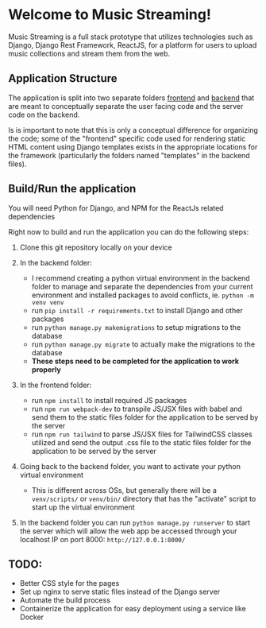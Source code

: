 # Welcome to Music Streaming!

Music Streaming is a full stack prototype that utilizes technologies such as Django, Django Rest Framework, ReactJS, for a platform for users to upload music collections and stream them from the web.

## Application Structure
The application is split into two separate folders [frontend](https://github.com/squee72564/Music-Streaming/tree/main/frontend) and [backend](https://github.com/squee72564/Music-Streaming/tree/main/backend) that are meant to conceptually separate the user facing code and the server code on the backend.

Is is important to note that this is only a conceptual difference for organizing the code; some of the "frontend" specific code used for rendering static HTML content using Django templates exists in the appropriate locations for the framework (particularly the folders named "templates" in the backend files). 

## Build/Run the application
You will need Python for Django, and NPM for the ReactJs related dependencies

Right now to build and run the application you can do the following steps:
1. Clone this git repository locally on your device
2. In the backend folder:
	* I recommend creating a python virtual environment in the backend folder to manage and separate the dependencies from your current environment and installed packages to avoid conflicts, ie. `python -m venv venv`
	* run `pip install -r requirements.txt` to install Django and other packages
	* run `python manage.py makemigrations` to setup migrations to the database
	* run `python manage.py migrate` to actually make the migrations to the database
	* **These steps need to be completed for the application to work properly** 
	
3.  In the frontend folder:
	*   run `npm install` to install required JS packages
	*	 run `npm run webpack-dev` to transpile JS/JSX files with babel and send them to the static files folder for the application to be served by the server
	*	 run `npm run tailwind` to parse JS/JSX files for TailwindCSS classes utilized and send the output .css file to the static files folder for the application to be served by the server

4. Going back to the backend folder, you want to activate your python virtual environment
	*   This is different across OSs, but generally there will be a `venv/scripts/` or `venv/bin/` directory that has the "activate" script to start up the virtual environment

5. In the backend folder you can run `python manage.py runserver` to start the server which will allow the web app be accessed through your localhost IP on port 8000: `http://127.0.0.1:8000/`


## TODO:
* Better CSS style for the pages
* Set up nginx to serve static files instead of the Django server
* Automate the build process
* Containerize the application for easy deployment using a service like Docker